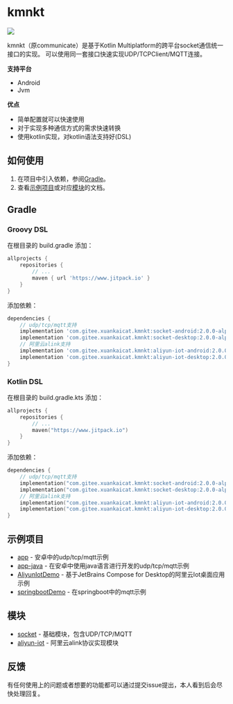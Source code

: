 # kmnkt

[![](https://jitpack.io/v/com.gitee.xuankaicat/kmnkt.svg)](https://jitpack.io/#com.gitee.xuankaicat/kmnkt)

kmnkt（原communicate）是基于Kotlin Multiplatform的跨平台socket通信统一接口的实现。
可以使用同一套接口快速实现UDP/TCPClient/MQTT连接。

**支持平台**
- Android
- Jvm

**优点**
- 简单配置就可以快速使用
- 对于实现多种通信方式的需求快速转换
- 使用kotlin实现，对kotlin语法支持好(DSL)

## 如何使用
1. 在项目中引入依赖，参阅[Gradle](#gradle)。
2. 查看[示例项目](#示例项目)或对应[模块](#模块)的文档。

## Gradle

### Groovy DSL

在根目录的 build.gradle 添加：

```groovy
allprojects {
    repositories {
        // ...
        maven { url 'https://www.jitpack.io' }
    }
}
```

添加依赖：

```groovy
dependencies {
    // udp/tcp/mqtt支持
    implementation 'com.gitee.xuankaicat.kmnkt:socket-android:2.0.0-alpha03-3'// 适用于Android
    implementation 'com.gitee.xuankaicat.kmnkt:socket-desktop:2.0.0-alpha03-3'// 适用于Desktop
    // 阿里云alink支持
    implementation 'com.gitee.xuankaicat.kmnkt:aliyun-iot-android:2.0.0-alpha03-3'// 适用于Android
    implementation 'com.gitee.xuankaicat.kmnkt:aliyun-iot-desktop:2.0.0-alpha03-3'// 适用于Desktop
}
```

### Kotlin DSL

在根目录的 build.gradle.kts 添加：

```kotlin
allprojects {
    repositories {
        // ...
        maven("https://www.jitpack.io")
    }
}
```

添加依赖：

```kotlin
dependencies {
    // udp/tcp/mqtt支持
    implementation("com.gitee.xuankaicat.kmnkt:socket-android:2.0.0-alpha03-3")// 适用于Android
    implementation("com.gitee.xuankaicat.kmnkt:socket-desktop:2.0.0-alpha03-3")// 适用于Desktop
    // 阿里云alink支持
    implementation("com.gitee.xuankaicat.kmnkt:aliyun-iot-android:2.0.0-alpha03-3")// 适用于Android
    implementation("com.gitee.xuankaicat.kmnkt:aliyun-iot-desktop:2.0.0-alpha03-3")// 适用于Desktop
}
```

## 示例项目

* [app](examples/app) - 安卓中的udp/tcp/mqtt示例
* [app-java](examples/app-java) - 在安卓中使用java语言进行开发的udp/tcp/mqtt示例
* [AliyunIotDemo](examples/AliyunIotDemo) - 基于JetBrains Compose for Desktop的阿里云Iot桌面应用示例
* [springbootDemo](examples/springbootDemo) - 在springboot中的mqtt示例

## 模块

* [socket](socket) - 基础模块，包含UDP/TCP/MQTT
* [aliyun-iot](aliyun-iot) - 阿里云alink协议实现模块

## 反馈

有任何使用上的问题或者想要的功能都可以通过提交issue提出，本人看到后会尽快处理回复。